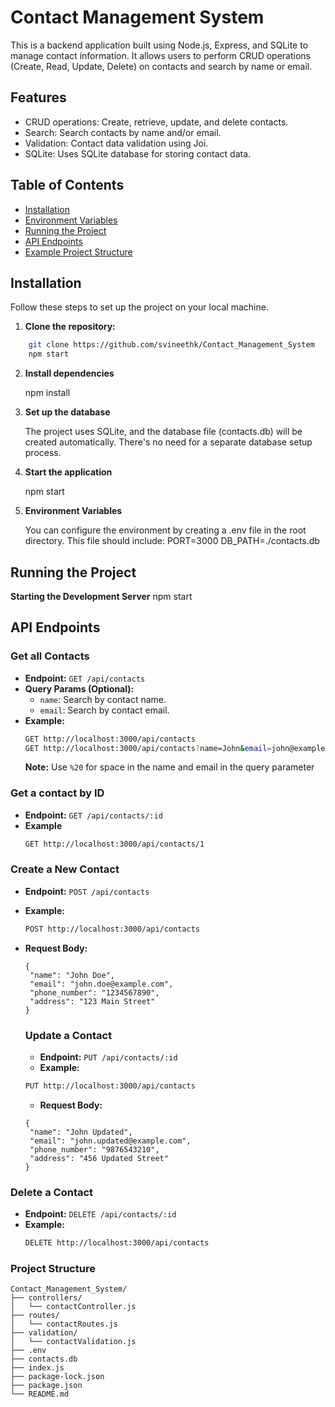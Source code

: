 # Contact Management System

This is a backend application built using Node.js, Express, and SQLite to manage contact information. It allows users to perform CRUD operations (Create, Read, Update, Delete) on contacts and search by name or email.

## Features

* CRUD operations: Create, retrieve, update, and delete contacts.
* Search: Search contacts by name and/or email.
* Validation: Contact data validation using Joi.
* SQLite: Uses SQLite database for storing contact data.

## Table of Contents

* [Installation](#installation)
* [Environment Variables](#environment-variables)
* [Running the Project](#running-the-project)
* [API Endpoints](#api-endpoints)
* [Example Project Structure](#example-project-structure)

## Installation

Follow these steps to set up the project on your local machine.

1. **Clone the repository:**

```bash
	git clone https://github.com/svineethk/Contact_Management_System
	npm start
```

2. **Install dependencies**

   npm install

3. **Set up the database**

    The project uses SQLite, and the database file (contacts.db) will be created automatically. There's no need for a separate database setup process.

4. **Start the application**

   npm start

5. **Environment Variables**

	You can configure the environment by creating a .env file in the root directory. This file should include:
    PORT=3000
	DB_PATH=./contacts.db

## Running the Project

**Starting the Development Server** 
    npm start


## API Endpoints

### Get all Contacts
- **Endpoint:** `GET /api/contacts`
- **Query Params (Optional):**
  - `name`: Search by contact name.
  - `email`: Search by contact email.
- **Example:**
  ```bash
  GET http://localhost:3000/api/contacts
  GET http://localhost:3000/api/contacts?name=John&email=john@example.com
  ```
  **Note:** Use ```%20``` for space in the name and email in the query parameter


  



### Get a contact by ID
- **Endpoint:** ```GET /api/contacts/:id```
- **Example**
  ```bash
  GET http://localhost:3000/api/contacts/1
  ```


  


### Create a New Contact
- **Endpoint:** ```POST /api/contacts```
- **Example:**
  ```bash
  POST http://localhost:3000/api/contacts
  ```
- **Request Body:**
  ```
  {
   "name": "John Doe",
   "email": "john.doe@example.com",
   "phone_number": "1234567890",
   "address": "123 Main Street"
  }
  ```





  ### Update a Contact
  - **Endpoint:** ```PUT /api/contacts/:id```
  - **Example:**
  ```bash
  PUT http://localhost:3000/api/contacts
  ```
  - **Request Body:**
  ```
  {
   "name": "John Updated",
   "email": "john.updated@example.com",
   "phone_number": "9876543210",
   "address": "456 Updated Street"
  }
  ```


  


### Delete a Contact 
- **Endpoint:** ```DELETE /api/contacts/:id```
- **Example:**
  ```bash
  DELETE http://localhost:3000/api/contacts
  ```



### Project Structure

```
Contact_Management_System/
├── controllers/
│   └── contactController.js
├── routes/
│   └── contactRoutes.js
├── validation/
│   └── contactValidation.js
├── .env
├── contacts.db
├── index.js
├── package-lock.json
├── package.json
└── README.md
```















  
